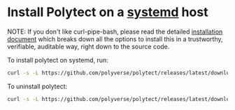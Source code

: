 # Install Polytect on a [systemd](https://systemd.io) host

NOTE: If you don't like curl-pipe-bash, please read the detailed [installation document](../README.md) which breaks down all the options to install this in a trustworthy, verifiable, auditable way, right down to the source code.

To install polytect on systemd, run:

```.bash
curl -s -L https://github.com/polyverse/polytect/releases/latest/download/systemd-install.sh | sh -s <polycorder auth key> [optional nodeid]
```

To uninstall polytect:

```.bash
curl -s -L https://github.com/polyverse/polytect/releases/latest/download/systemd-install.sh | sh -s uninstall
```
